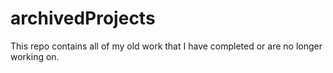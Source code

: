 # archivedProjects
This repo contains all of my old work that I have completed or are no longer working on.
